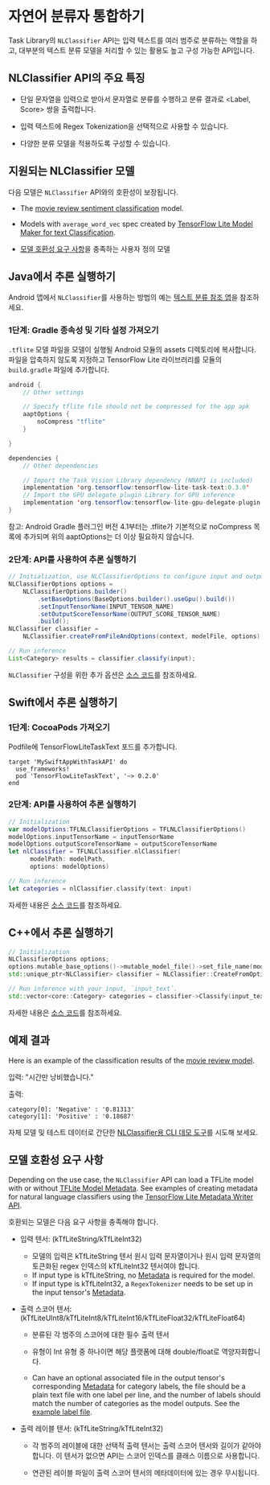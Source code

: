 # 자연어 분류자 통합하기

Task Library의 `NLClassifier` API는 입력 텍스트를 여러 범주로 분류하는 역할을 하고, 대부분의 텍스트 분류 모델을 처리할 수 있는 활용도 높고 구성 가능한 API입니다.

## NLClassifier API의 주요 특징

- 단일 문자열을 입력으로 받아서 문자열로 분류를 수행하고 분류 결과로 &lt;Label, Score&gt; 쌍을 출력합니다.

- 입력 텍스트에 Regex Tokenization을 선택적으로 사용할 수 있습니다.

- 다양한 분류 모델을 적용하도록 구성할 수 있습니다.

## 지원되는 NLClassifier 모델

다음 모델은 `NLClassifier` API와의 호환성이 보장됩니다.

- The <a href="../../examples/text_classification/overview">movie review sentiment classification</a> model.

- Models with `average_word_vec` spec created by [TensorFlow Lite Model Maker for text Classification](https://www.tensorflow.org/lite/models/modify/model_maker/text_classification).

- [모델 호환성 요구 사항](#model-compatibility-requirements)을 충족하는 사용자 정의 모델

## Java에서 추론 실행하기

Android 앱에서 `NLClassifier`를 사용하는 방법의 예는 [텍스트 분류 참조 앱](https://github.com/tensorflow/examples/blob/master/lite/examples/text_classification/android/lib_task_api/src/main/java/org/tensorflow/lite/examples/textclassification/client/TextClassificationClient.java)을 참조하세요.

### 1단계: Gradle 종속성 및 기타 설정 가져오기

`.tflite` 모델 파일을 모델이 실행될 Android 모듈의 assets 디렉토리에 복사합니다. 파일을 압축하지 않도록 지정하고 TensorFlow Lite 라이브러리를 모듈의 `build.gradle` 파일에 추가합니다.

```java
android {
    // Other settings

    // Specify tflite file should not be compressed for the app apk
    aaptOptions {
        noCompress "tflite"
    }

}

dependencies {
    // Other dependencies

    // Import the Task Vision Library dependency (NNAPI is included)
    implementation 'org.tensorflow:tensorflow-lite-task-text:0.3.0'
    // Import the GPU delegate plugin Library for GPU inference
    implementation 'org.tensorflow:tensorflow-lite-gpu-delegate-plugin:0.3.0'
}
```

참고: Android Gradle 플러그인 버전 4.1부터는 .tflite가 기본적으로 noCompress 목록에 추가되며 위의 aaptOptions는 더 이상 필요하지 않습니다.

### 2단계: API를 사용하여 추론 실행하기

```java
// Initialization, use NLClassifierOptions to configure input and output tensors
NLClassifierOptions options =
    NLClassifierOptions.builder()
        .setBaseOptions(BaseOptions.builder().useGpu().build())
        .setInputTensorName(INPUT_TENSOR_NAME)
        .setOutputScoreTensorName(OUTPUT_SCORE_TENSOR_NAME)
        .build();
NLClassifier classifier =
    NLClassifier.createFromFileAndOptions(context, modelFile, options);

// Run inference
List<Category> results = classifier.classify(input);
```

`NLClassifier` 구성을 위한 추가 옵션은 [소스 코드](https://github.com/tensorflow/tflite-support/blob/master/tensorflow_lite_support/java/src/java/org/tensorflow/lite/task/text/nlclassifier/NLClassifier.java)를 참조하세요.

## Swift에서 추론 실행하기

### 1단계: CocoaPods 가져오기

Podfile에 TensorFlowLiteTaskText 포드를 추가합니다.

```
target 'MySwiftAppWithTaskAPI' do
  use_frameworks!
  pod 'TensorFlowLiteTaskText', '~> 0.2.0'
end
```

### 2단계: API를 사용하여 추론 실행하기

```swift
// Initialization
var modelOptions:TFLNLClassifierOptions = TFLNLClassifierOptions()
modelOptions.inputTensorName = inputTensorName
modelOptions.outputScoreTensorName = outputScoreTensorName
let nlClassifier = TFLNLClassifier.nlClassifier(
      modelPath: modelPath,
      options: modelOptions)

// Run inference
let categories = nlClassifier.classify(text: input)
```

자세한 내용은 [소스 코드](https://github.com/tensorflow/tflite-support/blob/master/tensorflow_lite_support/ios/task/text/nlclassifier/Sources/TFLNLClassifier.h)를 참조하세요.

## C++에서 추론 실행하기

```c++
// Initialization
NLClassifierOptions options;
options.mutable_base_options()->mutable_model_file()->set_file_name(model_path);
std::unique_ptr<NLClassifier> classifier = NLClassifier::CreateFromOptions(options).value();

// Run inference with your input, `input_text`.
std::vector<core::Category> categories = classifier->Classify(input_text);
```

자세한 내용은 [소스 코드](https://github.com/tensorflow/tflite-support/blob/master/tensorflow_lite_support/cc/task/text/nlclassifier/nl_classifier.h)를 참조하세요.

## 예제 결과

Here is an example of the classification results of the [movie review model](https://www.tensorflow.org/lite/examples/text_classification/overview).

입력: "시간만 낭비했습니다."

출력:

```
category[0]: 'Negative' : '0.81313'
category[1]: 'Positive' : '0.18687'
```

자체 모델 및 테스트 데이터로 간단한 [NLClassifier용 CLI 데모 도구](https://github.com/tensorflow/tflite-support/blob/master/tensorflow_lite_support/examples/task/text/desktop/README.md#nlclassifier)를 시도해 보세요.

## 모델 호환성 요구 사항

Depending on the use case, the `NLClassifier` API can load a TFLite model with or without [TFLite Model Metadata](../../models/convert/metadata). See examples of creating metadata for natural language classifiers using the [TensorFlow Lite Metadata Writer API](../../models/convert/metadata_writer_tutorial.ipynb#nl_classifiers).

호환되는 모델은 다음 요구 사항을 충족해야 합니다.

- 입력 텐서: (kTfLiteString/kTfLiteInt32)

    - 모델의 입력은 kTfLiteString 텐서 원시 입력 문자열이거나 원시 입력 문자열의 토큰화된 regex 인덱스의 kTfLiteInt32 텐서여야 합니다.
    - If input type is kTfLiteString, no [Metadata](../../models/convert/metadata) is required for the model.
    - If input type is kTfLiteInt32, a `RegexTokenizer` needs to be set up in the input tensor's [Metadata](https://www.tensorflow.org/lite/models/convert/metadata_writer_tutorial#natural_language_classifiers).

- 출력 스코어 텐서: (kTfLiteUInt8/kTfLiteInt8/kTfLiteInt16/kTfLiteFloat32/kTfLiteFloat64)

    - 분류된 각 범주의 스코어에 대한 필수 출력 텐서

    - 유형이 Int 유형 중 하나이면 해당 플랫폼에 대해 double/float로 역양자화합니다.

    - Can have an optional associated file in the output tensor's corresponding [Metadata](../../models/convert/metadata) for category labels, the file should be a plain text file with one label per line, and the number of labels should match the number of categories as the model outputs. See the [example label file](https://github.com/tensorflow/tflite-support/blob/master/tensorflow_lite_support/metadata/python/tests/testdata/nl_classifier/labels.txt).

- 출력 레이블 텐서: (kTfLiteString/kTfLiteInt32)

    - 각 범주의 레이블에 대한 선택적 출력 텐서는 출력 스코어 텐서와 길이가 같아야 합니다. 이 텐서가 없으면 API는 스코어 인덱스를 클래스 이름으로 사용합니다.

    - 연관된 레이블 파일이 출력 스코어 텐서의 메타데이터에 있는 경우 무시됩니다.
